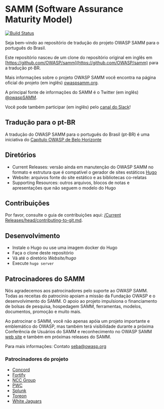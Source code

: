 SAMM (Software Assurance Maturity Model)
========

[![Build Status](https://img.shields.io/endpoint.svg?url=https%3A%2F%2Factions-badge.atrox.dev%2FOWASP%2Fsamm%2Fbadge%3Fref%3Dmaster&style=flat)](https://actions-badge.atrox.dev/OWASP/samm/goto?ref=master)

Seja bem-vindo ao repositório de tradução do projeto OWASP SAMM para o português do Brasil.

Este repositório nasceu de um clone do repositório original em inglês em [https://github.com/OWASP/samm](https://github.com/OWASP/samm) para a tradução pt-BR.

Mais informações sobre o projeto OWASP SAMM você encontra na página oficial do projeto (em inglês) [owaspsamm.org](https://owaspsamm.org/).

A principal fonte de informações do SAMM é o Twitter (em inglês) [@owaspSAMM](https://twitter.com/owaspsamm).

Você pode também participar (em inglês) pelo [canal do Slack](https://owasp.slack.com/messages/C0VF1EJGH)!

## Tradução para o pt-BR

A tradução do OWASP SAMM para o português do Brasil (pt-BR) é uma iniciativa do [Capítulo OWASP de Belo Horizonte](https://owasp.org/www-chapter-belo-horizonte/)

## Diretórios

- Current Releases: versão ainda em manutenção do OWASP SAMM no formato e estrutura que é compatível o gerador de sites estáticos [Hugo](https://gohugo.io/)
- Website: arquivos fonte do site estático e as bibliotecas co-relatas
- Supporting Resources: outros arquivos, blocos de notas e apresentações que não seguem o modelo do Hugo

## Contribuições

Por favor, consulte o guia de contribuições aqui: [/Current Releases/head/contributing-to-git.md](https://github.com/OWASP/samm/blob/master/Current%20Releases/head/contributing-to-git.md).

## Desenvolvimento
* Instale o Hugo ou use uma imagem docker do Hugo
* Faça o clone deste repositório
* Vá até o diretório _Website/hugo_
* Execute `hugo server`

## Patrocinadores do SAMM

Nós agradecemos aos patrocinadores pelo suporte ao OWASP SAMM. Todas as receitas do patrocínio apoiam a missão da Fundação OWASP e o desenvolvimento do SAMM. O apoio ao projeto impulsiona o financiamento de bolsas de pesquisa, hospedagem SAMM, ferramentas, modelos, documentos, promoção e muito mais.

Ao patrocinar o SAMM, você não apenas apóia um projeto importante e emblemático do OWASP, mas também terá visibilidade durante a próxima Conferência de Usuários do SAMM e reconhecimento no OWASP SAMM [web site](https://owaspsamm.org/) e também em próximas releases do SAMM.

Para mais informações: Contato <seba@owasp.org>

### Patrocinadores do projeto
* [Concord](https://concordusa.com/)
* [Fortify](https://www.microfocus.com/en-us/solutions/application-security)
* [NCC Group](https://www.nccgroup.trust/uk/)
* [PWC](https://www.pwc.com/)
* [Splunk](https://splunk.com)
* [Toreon](https://toreon.com)
* [White Jaguars](https://www.whitejaguars.com/)
